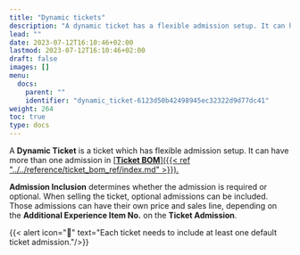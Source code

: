 ```yaml
---
title: "Dynamic tickets"
description: "A dynamic ticket has a flexible admission setup. It can have more than one admission in Ticket BOM."
lead: ""
date: 2023-07-12T16:10:46+02:00
lastmod: 2023-07-12T16:10:46+02:00
draft: false
images: []
menu:
  docs:
    parent: ""
    identifier: "dynamic_ticket-6123d50b42498945ec32322d9d77dc41"
weight: 264
toc: true
type: docs
---
```

A **Dynamic Ticket** is a ticket which has flexible admission setup. It can have more than one admission in [<ins>**Ticket BOM**<ins>]({{< ref "../../reference/ticket_bom_ref/index.md" >}}).

**Admission Inclusion** determines whether the admission is required or optional. When selling the ticket, optional admissions can be included. Those admissions can have their own price and sales line, depending on the **Additional Experience Item No.** on the **Ticket Admission**.

{{< alert icon="📝" text="Each ticket needs to include at least one default ticket admission."/>}}